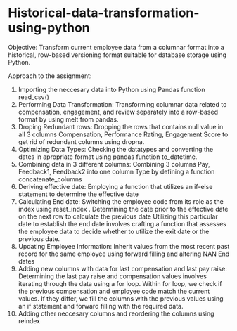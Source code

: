 # Historical-data-transformation-using-python
Objective: Transform current employee data from a columnar format into a historical, row-based versioning format suitable for database storage using Python.

Approach to the assignment:

1. Importing the neccesary data into Python using Pandas function read_csv()
2. Performing Data Transformation: Transforming columnar data related to compensation, engagement, and review separately into a row-based format by using melt from pandas.
3. Droping Redundant rows: Dropping the rows that contains null value in all 3 columns Compensation, Performance Rating, Engagement Score to get rid of redundant columns using dropna.
4. Optimizing Data Types: Checking the datatypes and converting the dates in apropriate format using pandas function to_datetime.
5. Combining data in 3 different columns: Combining 3 columns Pay, Feedback1, Feedback2 into one column Type by defining a function concatenate_columns
6. Deriving effective date: Employing a function that utilizes an if-else statement to determine the effective date
7. Calculating End date: Switching the employee code from its role as the index using reset_index .
   Determining the date prior to the effective date on the next row to calculate the previous date
   Utilizing this particular date to establish the end date involves crafting a function that assesses the employee data to decide whether to utilize the exit date or the previous date.
8. Updating Employee Information: Inherit values from the most recent past record for the same employee using forward filling and altering NAN End dates
9. Adding new columns with data for last compensation and last pay raise:
    Determining the last pay raise and compensation values involves iterating through the data using a for loop.
    Within for loop, we check if the previous compensation and employee code match the current values. If they differ, we fill the columns with the previous values using an if statement and forward filling with the required data.
10. Adding other neccesary columns and reordering the columns using reindex
